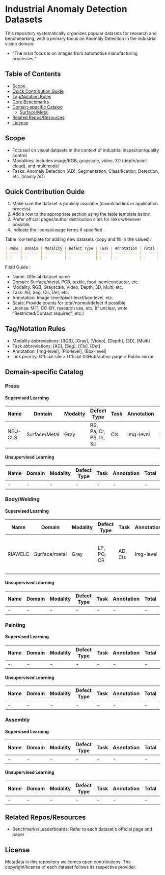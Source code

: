 # Industrial Anomaly Detection Datasets

This repository systematically organizes popular datasets for research and benchmarking, with a primary focus on Anomaly Detection in the industrial vision domain.

- "The main focus is on images from automotive manufacturing processes."

## Table of Contents

- [Scope](#scope)
- [Quick Contribution Guide](#quick-contribution-guide)
- [Tag/Notation Rules](#tagnotation-rules)
- [Core Benchmarks](#core-benchmarks)
- [Domain-specific Catalog](#domain-specific-catalog)
  - [Surface/Metal](#surfacemetal)
- [Related Repos/Resources](#related-reposresources)
- [License](#license)

## Scope

- Focused on visual datasets in the context of industrial inspection/quality control
- Modalities: Includes image/RGB, grayscale, video, 3D (depth/point cloud), and multimodal
- Tasks: Anomaly Detection (AD), Segmentation, Classification, Detection, etc. (mainly AD)

## Quick Contribution Guide

1. Make sure the dataset is publicly available (download link or application process).
2. Add a row to the appropriate section using the table template below.
3. Prefer official pages/author distribution sites for links whenever possible.
4. Indicate the license/usage terms if specified.

Table row template for adding new datasets (copy and fill in the values):

```markdown
| Name | Domain | Modality | Defect Type | Task | Annotation | Total | Normal | Defect | Model | Params (M) | Input Size | Batch Size | VRAM (GB) | Inference (FPS) | Train time/epoch | Hardware | Precision Type | Year | License | Link | Paper/Page |
| ---- | ------ | -------- | ----------- | ---- | ---------- | ----- | ------ | ------ | ----- | ---------- | ---------- | ---------- | --------- | --------------- | ---------------- | -------- | -------------- | ---- | ------- | ---- | ---------- |
| -    | -      | -        | -           | -    | -          | -     | -      | -      | -     | -          | -          | -          | -         | -               | -                | -        | -              | -    | -       | -    | -          |
```

Field Guide :

- Name: Official dataset name
- Domain: Surface/metal, PCB, textile, food, semiconductor, etc.
- Modality: RGB, Grayscale, Video, Depth, 3D, Multi, etc.
- Task: AD, Seg, Cls, Det, etc.
- Annotation: Image-level/pixel-level/box-level, etc.
- Scale: Provide counts for total/normal/defect if possible
- License: MIT, CC-BY, research use, etc. (If unclear, write "Restricted/Contact required", etc.)

## Tag/Notation Rules

- Modality abbreviations: [RGB], [Gray], [Video], [Depth], [3D], [Multi]
- Task abbreviations: [AD], [Seg], [Cls], [Det]
- Annotation: [Img-level], [Pix-level], [Box-level]
- Link priority: Official site > Official GitHub/author page > Public mirror

## Domain-specific Catalog

### Press

#### Supervised Learning

| Name    | Domain                                  | Modality     | Defect Type            | Task | Annotation | Total | Normal | Defect | Model | Params (M) | Input Size | Batch Size | VRAM (GB) | Inference (FPS) | Train time/epoch | Hardware | Precision Type | Year | License                          | Link                                                                                                                                                                           | Paper/Page                                                                                                                                            |
| ------- | --------------------------------------- | ------------ | ---------------------- | ---- | ---------- | ----- | ------ | ------ | ----- | ---------- | ---------- | ---------- | --------- | --------------- | ---------------- | -------- | -------------- | ---- | -------------------------------- | ------------------------------------------------------------------------------------------------------------------------------------------------------------------------------ | ----------------------------------------------------------------------------------------------------------------------------------------------------- |
| NEU-CLS | Surface/Metal | Gray | RS, Pa, Cr, PS, In, Sc | Cls  | Img-level  | 1,800 | 0      | 1,800  | -     | -          | 200×200    | -          | -         | -               | -                | -        | -              | 2013 | citation required | [Official page](http://faculty.neu.edu.cn/songkechen/zh_CN/zhym/263269/list/index.htm) | \[1] [Applied Surface Science 2013](https://doi.org/10.1016/j.apsusc.2013.06.086) |


#### Unsupervised Learning

| Name | Domain | Modality | Defect Type | Task | Annotation | Total | Normal | Defect | Model | Params (M) | Input Size | Batch Size | VRAM (GB) | Inference (FPS) | Train time/epoch | Hardware | Precision Type | Year | License | Link | Paper/Page |
| ---- | ------ | -------- | ----------- | ---- | ---------- | ----- | ------ | ------ | ----- | ---------- | ---------- | ---------- | --------- | --------------- | ---------------- | -------- | -------------- | ---- | ------- | ---- | ---------- |
| -    | -      | -        | -           | -    | -          | -     | -      | -      | -     | -          | -          | -          | -         | -               | -                | -        | -              | -    | -       | -    | -          |

### Body/Welding

#### Supervised Learning

| Name    | Domain       | Modality            | Defect Type | Task    | Annotation | Total  | Normal      | Defect      | Model | Params (M) | Input Size | Batch Size | VRAM (GB) | Inference (FPS) | Train time/epoch | Hardware | Precision Type | Year | License         | Link                                          | Paper/Page                                                                                                                                                                                                                                            |
| ------- | ------------ | ------------------- | ----------- | ------- | ---------- | ------ | ----------- | ----------- | ----- | ---------- | ---------- | ---------- | --------- | --------------- | ---------------- | -------- | -------------- | ---- | --------------- | --------------------------------------------- | ----------------------------------------------------------------------------------------------------------------------------------------------------------------------------------------------------------------------------------------------------- |
| RIAWELC | Surface/metal | Gray | LP, PO, CR  | AD, Cls | Img-level  | 24,407 | 6,000 | 18,707 | -     | -          | 227×227    | -          | -         | -               | -                | -        | -              | 2022 | citation required | [GitHub](https://github.com/stefyste/RIAWELC) | [1] [ICMECE 2022](https://www.researchgate.net/publication/369294451_RIAWELC_A_Novel_Dataset_of_Radiographic_Images_for_Automatic_Weld_Defects_Classification) <br> [2] [Manufacturing Letters (Elsevier)](https://www.researchgate.net/publication/366209086_Welding_Defects_Classification_Through_a_Convolutional_Neural_Network) |


#### Unsupervised Learning

| Name | Domain | Modality | Defect Type | Task | Annotation | Total | Normal | Defect | Model | Params (M) | Input Size | Batch Size | VRAM (GB) | Inference (FPS) | Train time/epoch | Hardware | Precision Type | Year | License | Link | Paper/Page |
| ---- | ------ | -------- | ----------- | ---- | ---------- | ----- | ------ | ------ | ----- | ---------- | ---------- | ---------- | --------- | --------------- | ---------------- | -------- | -------------- | ---- | ------- | ---- | ---------- |
| -    | -      | -        | -           | -    | -          | -     | -      | -      | -     | -          | -          | -          | -         | -               | -                | -        | -              | -    | -       | -    | -          |

### Painting

#### Supervised Learning

| Name | Domain | Modality | Defect Type | Task | Annotation | Total | Normal | Defect | Model | Params (M) | Input Size | Batch Size | VRAM (GB) | Inference (FPS) | Train time/epoch | Hardware | Precision Type | Year | License | Link | Paper/Page |
| ---- | ------ | -------- | ----------- | ---- | ---------- | ----- | ------ | ------ | ----- | ---------- | ---------- | ---------- | --------- | --------------- | ---------------- | -------- | -------------- | ---- | ------- | ---- | ---------- |
| -    | -      | -        | -           | -    | -          | -     | -      | -      | -     | -          | -          | -          | -         | -               | -                | -        | -              | -    | -       | -    | -          |


#### Unsupervised Learning

| Name | Domain | Modality | Defect Type | Task | Annotation | Total | Normal | Defect | Model | Params (M) | Input Size | Batch Size | VRAM (GB) | Inference (FPS) | Train time/epoch | Hardware | Precision Type | Year | License | Link | Paper/Page |
| ---- | ------ | -------- | ----------- | ---- | ---------- | ----- | ------ | ------ | ----- | ---------- | ---------- | ---------- | --------- | --------------- | ---------------- | -------- | -------------- | ---- | ------- | ---- | ---------- |
| -    | -      | -        | -           | -    | -          | -     | -      | -      | -     | -          | -          | -          | -         | -               | -                | -        | -              | -    | -       | -    | -          |

### Assembly

#### Supervised Learning

| Name | Domain | Modality | Defect Type | Task | Annotation | Total | Normal | Defect | Model | Params (M) | Input Size | Batch Size | VRAM (GB) | Inference (FPS) | Train time/epoch | Hardware | Precision Type | Year | License | Link | Paper/Page |
| ---- | ------ | -------- | ----------- | ---- | ---------- | ----- | ------ | ------ | ----- | ---------- | ---------- | ---------- | --------- | --------------- | ---------------- | -------- | -------------- | ---- | ------- | ---- | ---------- |
| -    | -      | -        | -           | -    | -          | -     | -      | -      | -     | -          | -          | -          | -         | -               | -                | -        | -              | -    | -       | -    | -          |

#### Unsupervised Learning

| Name | Domain | Modality | Defect Type | Task | Annotation | Total | Normal | Defect | Model | Params (M) | Input Size | Batch Size | VRAM (GB) | Inference (FPS) | Train time/epoch | Hardware | Precision Type | Year | License | Link | Paper/Page |
| ---- | ------ | -------- | ----------- | ---- | ---------- | ----- | ------ | ------ | ----- | ---------- | ---------- | ---------- | --------- | --------------- | ---------------- | -------- | -------------- | ---- | ------- | ---- | ---------- |
| -    | -      | -        | -           | -    | -          | -     | -      | -      | -     | -          | -          | -          | -         | -               | -                | -        | -              | -    | -       | -    | -          |

## Related Repos/Resources

- Benchmarks/Leaderboards: Refer to each dataset's official page and paper

## License

Metadata in this repository welcomes open contributions. The copyright/license of each dataset follows its respective provider.
